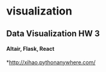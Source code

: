 # visualization
##  Data Visualization HW 3

#### Altair, Flask, React
*http://xihao.pythonanywhere.com/
